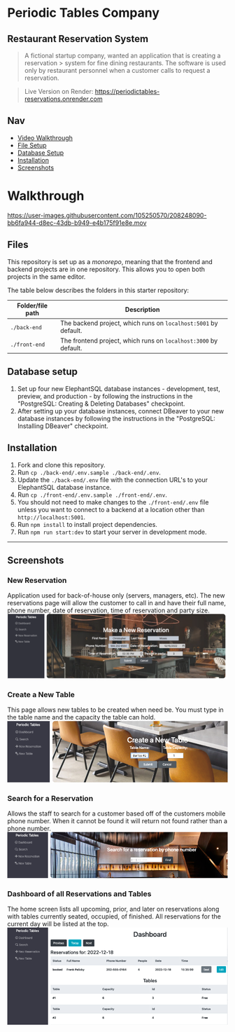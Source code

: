# Periodic Tables Company

## Restaurant Reservation System

> A fictional startup company, wanted an application that is creating a reservation > system for fine dining restaurants. The software is used only by restaurant personnel when a customer calls to request a reservation.

> Live Version on Render: https://periodictables-reservations.onrender.com

## Nav

- [Video Walkthrough](#walkthrough)
- [File Setup](#files)
- [Database Setup](#database-setup)
- [Installation](#installation)
- [Screenshots](#screenshots)

# Walkthrough
https://user-images.githubusercontent.com/105250570/208248090-bb6fa944-d8ec-43db-b949-e4b175f91e8e.mov

## Files

This repository is set up as a _monorepo_, meaning that the frontend and backend projects are in one repository. This allows you to open both projects in the same editor.

The table below describes the folders in this starter repository:

| Folder/file path | Description                                                      |
| ---------------- | ---------------------------------------------------------------- |
| `./back-end`     | The backend project, which runs on `localhost:5001` by default.  |
| `./front-end`    | The frontend project, which runs on `localhost:3000` by default. |

## Database setup

1. Set up four new ElephantSQL database instances - development, test, preview, and production - by following the instructions in the "PostgreSQL: Creating & Deleting Databases" checkpoint.
1. After setting up your database instances, connect DBeaver to your new database instances by following the instructions in the "PostgreSQL: Installing DBeaver" checkpoint.

## Installation

1. Fork and clone this repository.
1. Run `cp ./back-end/.env.sample ./back-end/.env`.
1. Update the `./back-end/.env` file with the connection URL's to your ElephantSQL database instance.
1. Run `cp ./front-end/.env.sample ./front-end/.env`.
1. You should not need to make changes to the `./front-end/.env` file unless you want to connect to a backend at a location other than `http://localhost:5001`.
1. Run `npm install` to install project dependencies.
1. Run `npm run start:dev` to start your server in development mode.

---

## Screenshots

### New Reservation

Application used for back-of-house only (servers, managers, etc). The new reservations page will allow the customer to call in and have their full name, phone number, date of reservation, time of reservation and party size.
![new reservation](front-end/public/readmescreenshots/newReservation.jpg)

### Create a New Table

This page allows new tables to be created when need be. You must type in the table name and the capacity the table can hold.
![create new table](front-end/public/readmescreenshots/createNewTable.png)

### Search for a Reservation

Allows the staff to search for a customer based off of the customers mobile phone number. When it cannot be found it will return not found rather than a phone number.
![search](front-end/public/readmescreenshots/searchRes.png)

### Dashboard of all Reservations and Tables

The home screen lists all upcoming, prior, and later on reservations along with tables currently seated, occupied, of finished. All reservations for the current day will be listed at the top.
![dashboard](front-end/public/readmescreenshots/dashboard.png)
